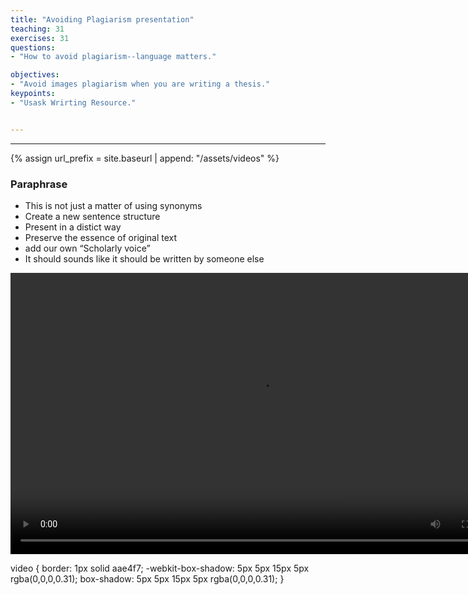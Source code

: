 ```yaml
---
title: "Avoiding Plagiarism presentation"
teaching: 31
exercises: 31
questions:
- "How to avoid plagiarism--language matters."

objectives:
- "Avoid images plagiarism when you are writing a thesis."
keypoints:
- "Usask Wrirting Resource."


---
```


---

{% assign url_prefix = site.baseurl | append: "/assets/videos" %}

### Paraphrase
- This is not just a matter of using synonyms
- Create a new sentence structure
- Present in a distict way
- Preserve the essence of original text
- add our own “Scholarly voice”
- It should sounds like it should be written by someone else

<video width="800" height="450" controls>
 <source src="{{url_prefix}}/Avoiding-plagiarism-presentation.mp4" type="video/mp4">
Your browser does not support the video tag.
</video>


video {
  border: 1px solid aae4f7;
  -webkit-box-shadow: 5px 5px 15px 5px rgba(0,0,0,0.31);
  box-shadow: 5px 5px 15px 5px rgba(0,0,0,0.31);
}

